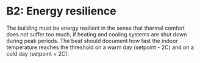 # B2: Energy resilience

The building must be energy resilient in the sense that thermal comfort does not suffer too much, if heating and cooling systems are shut down during peak periods. The beat should document how fast the indoor temperature reaches the threshold on a warm day (setpoint - 2C) and on a cold day (setpoint + 2C).
